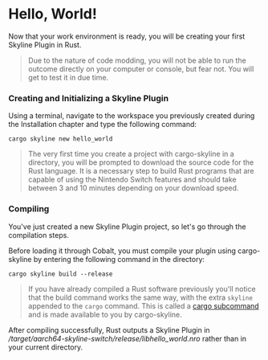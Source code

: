 # Hello, World!

Now that your work environment is ready, you will be creating your first Skyline Plugin in Rust.

> Due to the nature of code modding, you will not be able to run the outcome directly on your computer or console, but fear not. You will get to test it in due time.

### Creating and Initializing a Skyline Plugin

Using a terminal, navigate to the workspace you previously created during the Installation chapter and type the following command:

```console
cargo skyline new hello_world
```
> The very first time you create a project with cargo-skyline in a directory, you will be prompted to download the source code for the Rust language. It is a necessary step to build Rust programs that are capable of using the Nintendo Switch features and should take between 3 and 10 minutes depending on your download speed.

### Compiling

You've just created a new Skyline Plugin project, so let's go through the compilation steps.

Before loading it through Cobalt, you must compile your plugin using cargo-skyline by entering the following command in the directory:

```console
cargo skyline build --release
```

> If you have already compiled a Rust software previously you'll notice that the build command works the same way, with the extra `skyline` appended to the `cargo` command. This is called
> a [cargo subcommand](https://doc.rust-lang.org/cargo/reference/external-tools.html) and is made available to you by cargo-skyline.

After compiling successfully, Rust outputs a Skyline Plugin in */target/aarch64-skyline-switch/release/libhello_world.nro* rather than in your current directory.